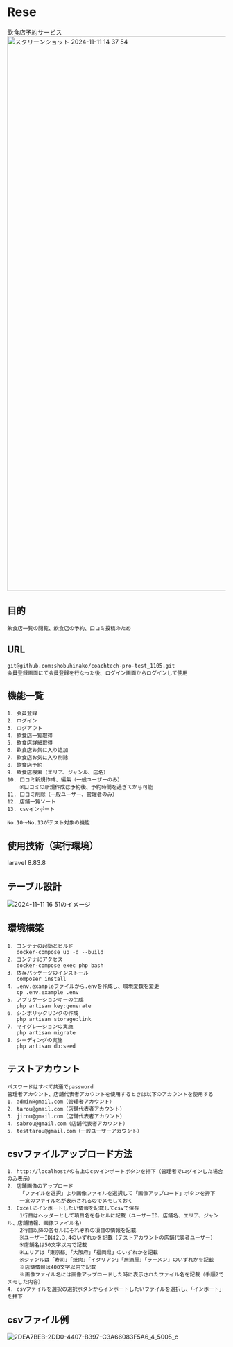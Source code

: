 # Rese

  飲食店予約サービス
  <img width="1280" alt="スクリーンショット 2024-11-11 14 37 54" src="https://github.com/user-attachments/assets/b02f3271-54c3-48a8-b9c3-1d1438a015aa">



## 目的

    飲食店一覧の閲覧、飲食店の予約、口コミ投稿のため


## URL

    git@github.com:shobuhinako/coachtech-pro-test_1105.git
    会員登録画面にて会員登録を行なった後、ログイン画面からログインして使用



## 機能一覧
    1. 会員登録
    2. ログイン
    3. ログアウト
    4. 飲食店一覧取得
    5. 飲食店詳細取得
    6. 飲食店お気に入り追加
    7. 飲食店お気に入り削除
    8. 飲食店予約
    9. 飲食店検索（エリア、ジャンル、店名）
    10. 口コミ新規作成、編集（一般ユーザーのみ）
        ※口コミの新規作成は予約後、予約時間を過ぎてから可能
    11. 口コミ削除（一般ユーザー、管理者のみ）
    12. 店舗一覧ソート
    13. csvインポート

    No.10〜No.13がテスト対象の機能
 



## 使用技術（実行環境）

  laravel 8.83.8



## テーブル設計
  ![2024-11-11 16 51のイメージ](https://github.com/user-attachments/assets/97d2f0ae-8055-4239-a18e-fe58328c65eb)





## 環境構築
    1. コンテナの起動とビルド
       docker-compose up -d --build
    2. コンテナにアクセス
       docker-compose exec php bash
    3. 依存パッケージのインストール
       composer install
    4. .env.exampleファイルから.envを作成し、環境変数を変更
       cp .env.example .env
    5. アプリケーションキーの生成
       php artisan key:generate
    6. シンボリックリンクの作成
       php artisan storage:link
    7. マイグレーションの実施
       php artisan migrate
    8. シーディングの実施
       php artisan db:seed



## テストアカウント
    パスワードはすべて共通でpassword
    管理者アカウント、店舗代表者アカウントを使用するときは以下のアカウントを使用する
    1. admin@gmail.com（管理者アカウント）
    2. tarou@gmail.com（店舗代表者アカウント）
    3. jirou@gmail.com（店舗代表者アカウント）
    4. sabrou@gmail.com（店舗代表者アカウント）
    5. testtarou@gmail.com（一般ユーザーアカウント）



## csvファイルアップロード方法
    1. http://localhost/の右上のcsvインポートボタンを押下（管理者でログインした場合のみ表示）
    2. 店舗画像のアップロード
        「ファイルを選択」より画像ファイルを選択して「画像アップロード」ボタンを押下
        一意のファイル名が表示されるのでメモしておく
    3. Excelにインポートしたい情報を記載してcsvで保存
        1行目はヘッダーとして項目名を各セルに記載（ユーザーID、店舗名、エリア、ジャンル、店舗情報、画像ファイル名）
        2行目以降の各セルにそれぞれの項目の情報を記載
        ※ユーザーIDは2,3,4のいずれかを記載（テストアカウントの店舗代表者ユーザー）
        ※店舗名は50文字以内で記載
        ※エリアは「東京都」「大阪府」「福岡県」のいずれかを記載
        ※ジャンルは「寿司」「焼肉」「イタリアン」「居酒屋」「ラーメン」のいずれかを記載
        ※店舗情報は400文字以内で記載
        ※画像ファイル名には画像アップロードした時に表示されたファイル名を記載（手順2でメモした内容）
    4. csvファイルを選択の選択ボタンからインポートしたいファイルを選択し、「インポート」を押下


## csvファイル例
  ![2DEA7BEB-2DD0-4407-B397-C3A66083F5A6_4_5005_c](https://github.com/user-attachments/assets/90afd348-56b8-463d-887b-420e47343909)

        
